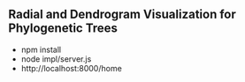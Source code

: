 ##  Radial and Dendrogram Visualization for Phylogenetic Trees

+ npm install
+ node impl/server.js
+ http://localhost:8000/home
